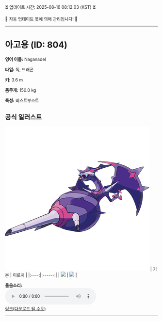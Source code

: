 
⏳ 업데이트 시간: 2025-08-16 08:12:03 (KST) ⏳

🤖 자동 업데이트 봇에 의해 관리됩니다! 🤖

---

# 아고용 (ID: 804)
**영어 이름:** Naganadel

**타입:** 독, 드래곤

**키:** 3.6 m

**몸무게:** 150.0 kg

**특성:** 비스트부스트

## 공식 일러스트
![](https://raw.githubusercontent.com/PokeAPI/sprites/master/sprites/pokemon/other/official-artwork/804.png)
| 기본 | 이로치 |
|:----:|:------:|
| <img src="http://play.pokemonshowdown.com/sprites/ani/naganadel.gif" width="200"> | <img src="http://play.pokemonshowdown.com/sprites/ani-shiny/naganadel.gif" width="200"> |

**울음소리:**<br><audio controls src="https://raw.githubusercontent.com/PokeAPI/cries/main/cries/pokemon/latest/804.ogg"></audio><br> [링크(다운로드 될 수도)](https://raw.githubusercontent.com/PokeAPI/cries/main/cries/pokemon/latest/804.ogg)


---
